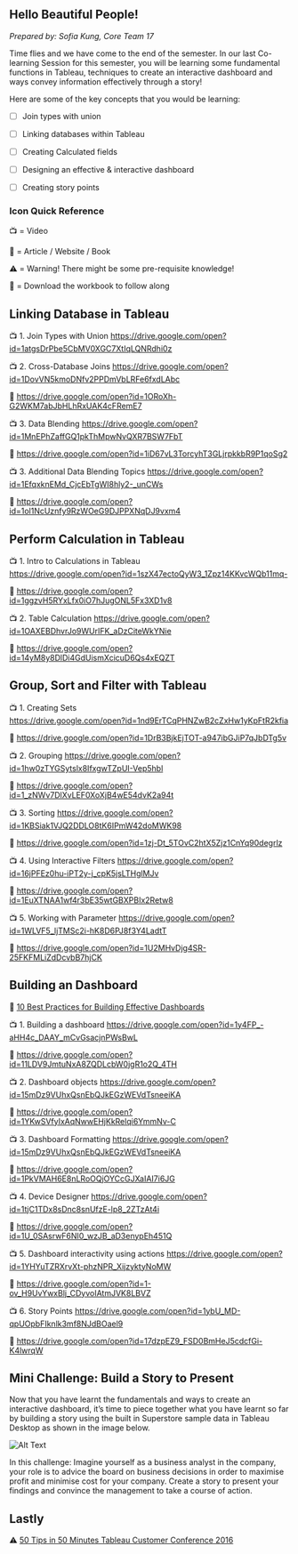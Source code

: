 ﻿## Hello Beautiful People!  
 
*Prepared by: Sofia Kung, Core Team 17*
 
Time flies and we have come to the end of the semester. In our last Co-learning Session for this semester, you will be learning some fundamental functions in Tableau, techniques to create an interactive dashboard and ways convey information effectively through a story! 



Here are some of the key concepts that you would be learning: 
- [ ] Join types with union
- [ ] Linking databases within Tableau 
- [ ] Creating Calculated fields
- [ ] Designing an effective & interactive dashboard
- [ ] Creating story points




### Icon Quick Reference 
:tv: = Video

:page_with_curl: = Article / Website / Book 

:warning: = Warning! There might be some pre-requisite knowledge!

:blue_book: = Download the workbook to follow along

## Linking Database in Tableau

:tv:  1. Join Types with Union
https://drive.google.com/open?id=1atgsDrPbe5CbMV0XGC7XtIqLQNRdhi0z

:tv:  2. Cross-Database Joins
https://drive.google.com/open?id=1DovVN5kmoDNfv2PPDmVbLRFe6fxdLAbc

:blue_book: https://drive.google.com/open?id=1ORoXh-G2WKM7abJbHLhRxUAK4cFRemE7

:tv:  3. Data Blending
https://drive.google.com/open?id=1MnEPhZaffGQ1pkThMpwNvQXR7BSW7FbT

:blue_book: https://drive.google.com/open?id=1iD67vL3TorcyhT3GLjrpkkbR9P1qoSg2

:tv:  3. Additional Data Blending Topics
https://drive.google.com/open?id=1EfqxknEMd_CjcEbTgWI8hly2-_unCWs

:blue_book: https://drive.google.com/open?id=1ol1NcUznfy9RzWOeG9DJPPXNqDJ9vxm4


## Perform Calculation in Tableau 
:tv:  1. Intro to Calculations in Tableau  
https://drive.google.com/open?id=1szX47ectoQyW3_1Zpz14KKvcWQb11mq-

:blue_book: https://drive.google.com/open?id=1ggzvH5RYxLfx0iO7hJugONL5Fx3XD1v8

:tv:  2. Table Calculation
https://drive.google.com/open?id=1OAXEBDhvrJo9WUrIFK_aDzCiteWkYNie

:blue_book: https://drive.google.com/open?id=14yM8y8DlDi4GdUismXcicuD6Qs4xEQZT

## Group, Sort and Filter with Tableau 

:tv:  1. Creating Sets  
https://drive.google.com/open?id=1nd9ErTCqPHNZwB2cZxHw1yKpFtR2kfia

:blue_book: https://drive.google.com/open?id=1DrB3BjkEjTOT-a947ibGJiP7qJbDTg5v

:tv:  2. Grouping
https://drive.google.com/open?id=1hw0zTYGSytslx8IfxgwTZpUI-Vep5hbl

:blue_book: https://drive.google.com/open?id=1_zNWv7DlXvLEF0XoXjB4wE54dvK2a94t

:tv:  3. Sorting 
https://drive.google.com/open?id=1KBSiak1VJQ2DDLO8tK6IPmW42doMWK98

:blue_book: https://drive.google.com/open?id=1zj-Dt_5TOvC2htX5Zjz1CnYq90degrlz

:tv:  4. Using Interactive Filters 
https://drive.google.com/open?id=16jPFEz0hu-iPT2y-j_cpK5jsLTHglMJv

:blue_book: https://drive.google.com/open?id=1EuXTNAA1wf4r3bE35wtGBXPBIx2Retw8 

:tv:  5. Working with Parameter 
https://drive.google.com/open?id=1WLVF5_ljTMSc2i-hK8D6PJ8f3Y4LadtT

:blue_book: https://drive.google.com/open?id=1U2MHvDjg4SR-25FKFMLiZdDcvbB7hjCK 

## Building an Dashboard 

:page_with_curl: [10 Best Practices for Building Effective Dashboards](https://www.tableau.com/sites/default/files/whitepapers/building_effective_dashboards.pdf)

:tv:  1. Building a dashboard
https://drive.google.com/open?id=1y4FP_-aHH4c_DAAY_mCvGsacjnPWsBwL

:blue_book: https://drive.google.com/open?id=11LDV9JmtuNxA8ZQDLcbW0jgR1o2Q_4TH

:tv:  2. Dashboard objects
https://drive.google.com/open?id=15mDz9VUhxQsnEbQJkEGzWEVdTsneeiKA

:blue_book: https://drive.google.com/open?id=1YKwSVfyIxAqNwwEHjKkRelqi6YmmNv-C

:tv:  3. Dashboard Formatting
https://drive.google.com/open?id=15mDz9VUhxQsnEbQJkEGzWEVdTsneeiKA

:blue_book: https://drive.google.com/open?id=1PkVMAH6E8nLRoOQjOYCcGJXaIAI7i6JG

:tv:  4. Device Designer
https://drive.google.com/open?id=1tjC1TDx8sDnc8snUfzE-lp8_2ZTzAt4i

:blue_book: https://drive.google.com/open?id=1U_0SAsrwF6NI0_wzJB_aD3enypEh451Q

:tv:  5. Dashboard interactivity using actions https://drive.google.com/open?id=1YHYuTZRXrvXt-phzNPR_XijzyktyNoMW

:blue_book: https://drive.google.com/open?id=1-ov_H9UvYwxBlj_CDyvoIAtmJVK8LBVZ

:tv:  6. Story Points https://drive.google.com/open?id=1ybU_MD-qpUOpbFIknlk3mf8NJdBOael9

:blue_book: https://drive.google.com/open?id=17dzpEZ9_FSD0BmHeJ5cdcfGi-K4lwrqW

## Mini Challenge: Build a Story to Present  
Now that you have learnt the fundamentals and ways to create an interactive dashboard, it’s  time to piece together what you have learnt so far by building a story using the built in Superstore sample data in Tableau Desktop as shown in the image below.

![Alt Text](https://image.ibb.co/mzZ8dR/superstore.jpg)

In this challenge: Imagine yourself as a business analyst in the company, your role is to advice the board on business decisions in order to maximise profit and minimise cost for your company. Create a story to present your findings and convince the management to take a course of action. 


## Lastly
:warning: [50 Tips in 50 Minutes Tableau Customer Conference 2016](https://www.youtube.com/watch?v=boJcT-lerFQ)



